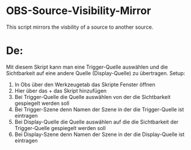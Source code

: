 # OBS-Source-Visibility-Mirror
This script mirrors the visbility of a source to another source.

# De:
Mit diesem Skript kann man eine Trigger-Quelle auswählen und die Sichtbarkeit auf eine andere Quelle (Display-Quelle) zu übertragen. 
Setup: 
1. In Obs über den Werkzeugetab das Skripte Fenster öffnen
2. Hier über das + das Skript hinzufügen
3. Bei Trigger-Quelle die Quelle auswählen von der die Sichtbarkeit gespiegelt werden soll
4. Bei Trigger-Szene denn Namen der Szene in der die Trigger-Quelle ist eintragen 
5. Bei Display-Quelle die Quelle auswählen auf die die Sichtbarkeit der Trigger-Quelle gespiegelt werden soll
6. Bei Display-Szene denn Namen der Szene in der die Display-Quelle ist eintragen
